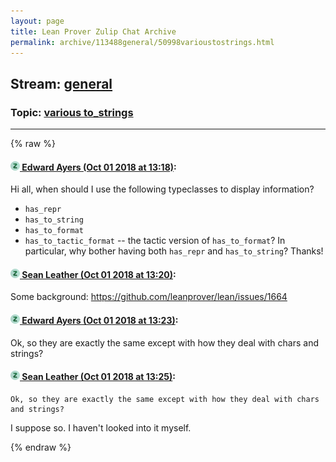 ```yaml
---
layout: page
title: Lean Prover Zulip Chat Archive 
permalink: archive/113488general/50998varioustostrings.html
---
```


## Stream: [general](index.html)
### Topic: [various to_strings](50998varioustostrings.html)

---


{% raw %}
#### [![Click to go to Zulip](../../assets/img/zulip2.png) Edward Ayers (Oct 01 2018 at 13:18)](https://leanprover.zulipchat.com/#narrow/stream/113488-general/topic/various%20to_strings/near/134964035):
Hi all, when should I use the following typeclasses to display information?
- `has_repr`
- `has_to_string`
- `has_to_format`
- `has_to_tactic_format` -- the tactic version of `has_to_format`?
In particular, why bother having both `has_repr` and `has_to_string`?
Thanks!

#### [![Click to go to Zulip](../../assets/img/zulip2.png) Sean Leather (Oct 01 2018 at 13:20)](https://leanprover.zulipchat.com/#narrow/stream/113488-general/topic/various%20to_strings/near/134964119):
Some background: https://github.com/leanprover/lean/issues/1664

#### [![Click to go to Zulip](../../assets/img/zulip2.png) Edward Ayers (Oct 01 2018 at 13:23)](https://leanprover.zulipchat.com/#narrow/stream/113488-general/topic/various%20to_strings/near/134964230):
Ok, so they are exactly the same except with how they deal with chars and strings?

#### [![Click to go to Zulip](../../assets/img/zulip2.png) Sean Leather (Oct 01 2018 at 13:25)](https://leanprover.zulipchat.com/#narrow/stream/113488-general/topic/various%20to_strings/near/134964311):
```quote
Ok, so they are exactly the same except with how they deal with chars and strings?
```
I suppose so. I haven't looked into it myself.


{% endraw %}
